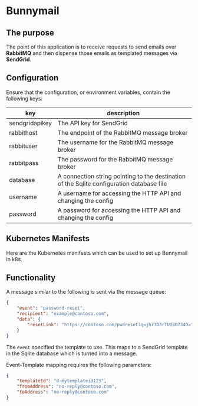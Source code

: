 # Bunnymail

## The purpose

The point of this application is to receive requests to send emails over **RabbitMQ** and then dispense those emails as templated messages via **SendGrid**.

## Configuration

Ensure that the configuration, or environment variables, contain the following keys:

| key | description |
| --- | ----------- |
| sendgridapikey | The API key for SendGrid |
| rabbithost | The endpoint of the RabbitMQ message broker |
| rabbituser | The username for the RabbitMQ message broker |
| rabbitpass | The password for the RabbitMQ message broker |
| database | A connection string pointing to the destination of the Sqlite configuration database file |
| username | A username for accessing the HTTP API and changing the config |
| password | A password for accessing the HTTP API and changing the config |

## Kubernetes Manifests

Here are the Kubernetes manifests which can be used to set up Bunnymail in k8s.

## Functionality

A message similar to the following is sent via the message queue:

```json
{
	"event": "password-reset",
	"recipient": "example@contoso.com",
	"data": {
		"resetLink": "https://contoso.com/pwdreset?q=jhr3D3rTU28D734D="
	}
}
```

The `event` specified the template to use.  This maps to a SendGrid template in the Sqlite database which is turned into a message.

Event-Template mapping requires the following parameters:

```json
{
	"templateId": "d-mytemplateid123",
	"fromAddress": "no-reply@contoso.com",
	"toAddress": "no-reply@contoso.com"
}
```

